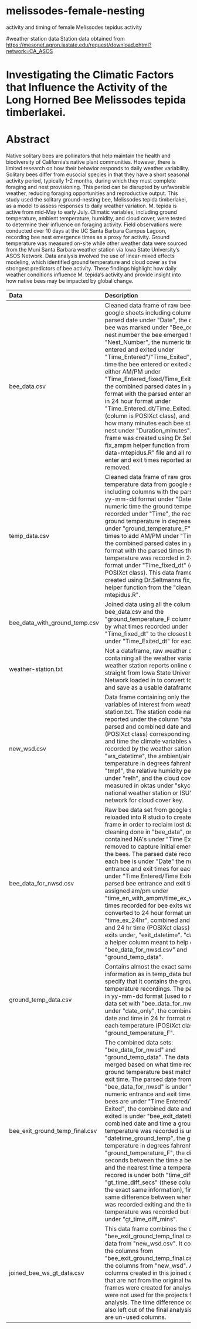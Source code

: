 # melissodes-female-nesting
activity and timing of female Melissodes tepidus activity


#weather station data
Station data obtained from https://mesonet.agron.iastate.edu/request/download.phtml?network=CA_ASOS

# Investigating the Climatic Factors that Influence the Activity of the Long Horned Bee Melissodes tepida timberlakei.

# Abstract

   Native solitary bees are pollinators that help maintain the health and biodiversity of California’s native plant communities. However, there is limited research on how their behavior responds to daily weather variability. Solitary bees differ from eusocial species in that they have a short seasonal activity period, typically 1-2 months, during which they must complete foraging and nest provisioning. This period can be disrupted by unfavorable weather, reducing foraging opportunities and reproductive output. 
	This study used the solitary ground-nesting bee, Melissodes tepida timberlakei, as a model to assess responses to daily weather variation. M. tepida is active from mid-May to early July. Climatic variables, including ground temperature, ambient temperature, humidity, and cloud cover, were tested to determine their influence on foraging activity.
	Field observations were conducted over 10 days at the UC Santa Barbara Campus Lagoon, recording bee nest emergence times as a proxy for activity. Ground temperature was measured on-site while other weather data were sourced from the Muni Santa Barbara weather station via Iowa State University’s ASOS Network. Data analysis involved the use of linear-mixed effects modeling, which identified ground temperature and cloud cover as the strongest predictors of bee activity. 
	These findings highlight how daily weather conditions influence M. tepida’s activity and provide insight into how native bees may be impacted by global change. 

|Data|Description|
|:---|:---|
|bee_data.csv|Cleaned data frame of raw bee data from google sheets including columns with the parsed date under "Date", the color the bee was marked under "Bee_color", the nest number the bee emerged from under "Nest_Number", the numeric time the bee entered and exited under "Time_Entered"/"Time_Exited", the parsed time the bee entered or exited assigned either AM/PM under "Time_Entered_fixed/Time_Exited_fixed", the combined parsed dates in yy-mm-dd format with the parsed enter and exit times in 24 hour format under "Time_Entered_dt/Time_Exited_dt" (column is POSIXct class), and finally the how many minutes each bee stayed in their nest under "Duration_minutes". This data frame was created using Dr.Seltmanns fix_ampm helper function from the "clean-data-mtepidus.R" file and all rows with bee enter and exit times reported as "NA" were removed.|
|temp_data.csv|Cleaned data frame of raw ground temperature data from google sheets including columns with the parsed date in yy-mm-dd format under "Date", the numeric time the ground temperature was recorded under "Time", the recorded ground temperature in degrees fahrenheit under "ground_temperature_F", the parsed times to add AM/PM under "Time_fixed", the combined parsed dates in yy-mm-dd format with the parsed times the temperature was recorded in 24 hour format under "Time_fixed_dt" (column is POSIXct class). This data frame was created using Dr.Seltmanns fix_ampm helper function from the "clean-data-mtepidus.R".|
|bee_data_with_ground_temp.csv| Joined data using all the columns from bee_data.csv and the "ground_temperature_F column" matched by what times recorded under "Time_fixed_dt" to the closest bee exit time under "Time_Exited_dt" for each row. 
|weather-station.txt| Not a dataframe, raw weather data containing all the weather variables the weather station reports online downloaded straight from Iowa State University's ASOS Network loaded in to convert to a csv file and save as a usable dataframe.|
|new_wsd.csv| Data frame containing only the climate variables of interest from weather-station.txt. The station code name is reported under the column "station", the parsed and combined date and time (POSIXct class) corresponding to the date and time the climate variables were recorded by the weather sation under "ws_datetime", the ambient/air temperature in degrees fahrenheit under "tmpf", the relative humidity percentage under "relh", and the cloud cover category measured in oktas under "skyc1". Refer to national weather station or ISU's ASOS network for cloud cover key.|
|bee_data_for_nwsd.csv| Raw bee data set from google sheets reloaded into R studio to create this data frame in order to reclaim lost data from cleaning done in "bee_data", only rows that contained NA's under "Time Exited" were removed to capture initial emergence of the bees. The parsed date recorded for each bee is under "Date" the numeric entrance and exit times for each be are under "Time Entered/Time Exited", the parsed bee entrance and exit times with assigned am/pm under "time_en_with_ampm/time_ex_with_ampm", times recorded for bee exits were converted to 24 hour format under "time_ex_24hr", combined and parsed date and 24 hr time (POSIXct class) for bee exits under, "exit_datetime". "date_only" is a helper column meant to help combine "bee_data_for_nwsd.csv" and "ground_temp_data".|
|ground_temp_data.csv| Contains almost the exact same information as in temp_data but renamed to specify that it contains the ground temperature recordings. The parsed date in yy-mm-dd format (used to merge this data set with "bee_data_for_nwsd.csv") under "date_only", the combined parsed date and time in 24 hr format recorded for each temperature (POSIXct class) under "ground_temperature_F".|
|bee_exit_ground_temp_final.csv| The combined data sets: "bee_data_for_nwsd" and "ground_temp_data". The data set was merged based on what time recorded for ground temperature best matched a bee exit time. The parsed date from "bee_data_for_nwsd" is under "Date", the numeric entrance and exit times for the bees are under "Time Entered/Time Exited", the combined date and time a bee exited is under "bee_exit_datetime", the combined date and time a ground temperature was recorded is under "datetime_ground_temp", the ground temperature in degrees fahrenheit is under "ground_temperature_F", the difference in seconds between the time a bee exited and the nearest time a temperature was recored is under both "time_diff_secs" and "gt_time_diff_secs" (these columns contain the exact same information), finally that same difference between when the bee was recorded exiting and the time a temperature was recorded but in minutes is under "gt_time_diff_mins".|
|joined_bee_ws_gt_data.csv| This data frame combines the data from "bee_exit_ground_temp_final.csv" and the data from "new_wsd.csv". It contains all the columns from "bee_exit_ground_temp_final.csv" and all the columns from "new_wsd". All other columns created in this joined data frame that are not from the original two data frames were created for analysis tests and were not used for the projects final analysis. The time difference columns were also left out of the final analysis and thus are un-used columns.|







